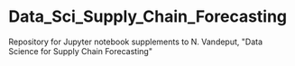 # Data_Sci_Supply_Chain_Forecasting
Repository for Jupyter notebook supplements to N. Vandeput, "Data Science for Supply Chain Forecasting"
